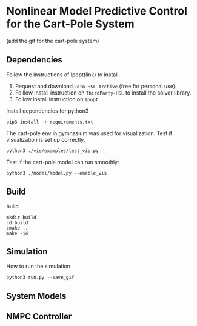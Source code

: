 # Nonlinear Model Predictive Control for the Cart-Pole System

(add the gif for the cart-pole system)

## Dependencies

Follow the instructions of Ipopt(link) to install.
1. Request and download `Coin-HSL Archive` (free for personal use). 
2. Folllow install instruction on `ThirdParty-HSL` to install the solver library. 
3. Follow install instruction on `Ipopt`.

Install dependencies for python3
```
pip3 install -r requirements.txt
```

The cart-pole env in gymnasium was used for visualization. Test if visualization is set up correctly. 
```
python3 ./vis/examples/test_vis.py
```

Test if the cart-pole model can run smoothly:
```
python3 ./model/model.py --enable_vis
```


## Build

build

```
mkdir build
cd build
cmake ..
make -j4
```

## Simulation

How to run the simulation

```
python3 run.py --save_gif
```

## System Models


## NMPC Controller



